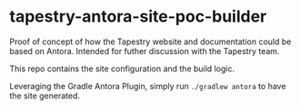 # tapestry-antora-site-poc-builder

Proof of concept of how the Tapestry website and documentation could be based on Antora.
Intended for futher discussion with the Tapestry team.

This repo contains the site configuration and the build logic.

Leveraging the Gradle Antora Plugin, simply run `./gradlew antora` to have the site generated.


